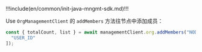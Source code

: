 !!!include(en/common/init-java-mngmt-sdk.md)!!!

Use `OrgManagementClient` 的 `addMembers` 方法往节点中添加成员：

```javascript
const { totalCount, list } = await managementClient.org.addMembers("NODE_ID", [
  "USER_ID"
]);
```
